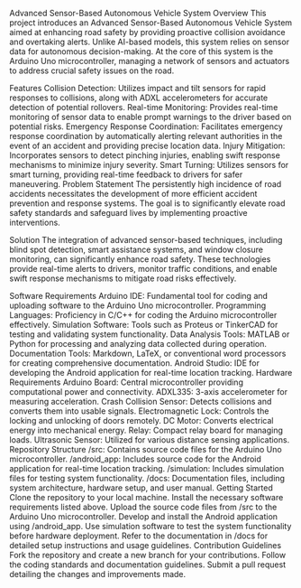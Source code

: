Advanced Sensor-Based Autonomous Vehicle System
Overview
This project introduces an Advanced Sensor-Based Autonomous Vehicle System aimed at enhancing road safety by providing proactive collision avoidance and overtaking alerts. Unlike AI-based models, this system relies on sensor data for autonomous decision-making. At the core of this system is the Arduino Uno microcontroller, managing a network of sensors and actuators to address crucial safety issues on the road.

Features
Collision Detection: Utilizes impact and tilt sensors for rapid responses to collisions, along with ADXL accelerometers for accurate detection of potential rollovers.
Real-time Monitoring: Provides real-time monitoring of sensor data to enable prompt warnings to the driver based on potential risks.
Emergency Response Coordination: Facilitates emergency response coordination by automatically alerting relevant authorities in the event of an accident and providing precise location data.
Injury Mitigation: Incorporates sensors to detect pinching injuries, enabling swift response mechanisms to minimize injury severity.
Smart Turning: Utilizes sensors for smart turning, providing real-time feedback to drivers for safer maneuvering.
Problem Statement
The persistently high incidence of road accidents necessitates the development of more efficient accident prevention and response systems. The goal is to significantly elevate road safety standards and safeguard lives by implementing proactive interventions.

Solution
The integration of advanced sensor-based techniques, including blind spot detection, smart assistance systems, and window closure monitoring, can significantly enhance road safety. These technologies provide real-time alerts to drivers, monitor traffic conditions, and enable swift response mechanisms to mitigate road risks effectively.

Software Requirements
Arduino IDE: Fundamental tool for coding and uploading software to the Arduino Uno microcontroller.
Programming Languages: Proficiency in C/C++ for coding the Arduino microcontroller effectively.
Simulation Software: Tools such as Proteus or TinkerCAD for testing and validating system functionality.
Data Analysis Tools: MATLAB or Python for processing and analyzing data collected during operation.
Documentation Tools: Markdown, LaTeX, or conventional word processors for creating comprehensive documentation.
Android Studio: IDE for developing the Android application for real-time location tracking.
Hardware Requirements
Arduino Board: Central microcontroller providing computational power and connectivity.
ADXL335: 3-axis accelerometer for measuring acceleration.
Crash Collision Sensor: Detects collisions and converts them into usable signals.
Electromagnetic Lock: Controls the locking and unlocking of doors remotely.
DC Motor: Converts electrical energy into mechanical energy.
Relay: Compact relay board for managing loads.
Ultrasonic Sensor: Utilized for various distance sensing applications.
Repository Structure
/src: Contains source code files for the Arduino Uno microcontroller.
/android_app: Includes source code for the Android application for real-time location tracking.
/simulation: Includes simulation files for testing system functionality.
/docs: Documentation files, including system architecture, hardware setup, and user manual.
Getting Started
Clone the repository to your local machine.
Install the necessary software requirements listed above.
Upload the source code files from /src to the Arduino Uno microcontroller.
Develop and install the Android application using /android_app.
Use simulation software to test the system functionality before hardware deployment.
Refer to the documentation in /docs for detailed setup instructions and usage guidelines.
Contribution Guidelines
Fork the repository and create a new branch for your contributions.
Follow the coding standards and documentation guidelines.
Submit a pull request detailing the changes and improvements made.
